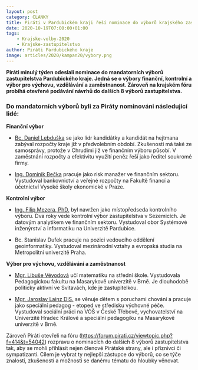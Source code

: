 ```yaml
---
layout: post
category: CLANKY
title: Piráti v Pardubickém kraji řeší nominace do výborů krajského zastupitelstva
date: 2020-10-19T07:00:00+01:00
tags:
    - Krajske-volby-2020
    - Krajske-zastupitelstvo
author: Piráti Pardubického kraje
image: articles/2020/kampan20/vybory.png
---
```





**Piráti minulý týden odeslali nominace do mandatorních výborů zastupitelstva Pardubického kraje. Jedná se o výbory finanční, kontrolní a výbor pro výchovu, vzdělávání a zaměstnanost. Zároveň na krajském fóru probíhá otevřené podávání návrhů do dalších 8 výborů zastupitelstva.**

### Do mandatorních výborů byli za Piráty nominováni následující lidé:

**Finanční výbor**
    
-   [Bc. Daniel Lebduška](https://pardubicky.pirati.cz/lide/daniel-lebduska/) se jako lídr kandidátky a kandidát na hejtmana zabýval rozpočty kraje již v předvolebním období. Zkušenosti má také ze samosprávy, protože v Chrudimi již ve finančním výboru působí. V zaměstnání rozpočty a efektivitu využití peněz řeší jako ředitel soukromé firmy.
    
-   [Ing. Dominik Bečka](https://pardubicky.pirati.cz/lide/dominik-becka/) pracuje jako risk manažer ve finančním sektoru. Vystudoval bankovnictví a veřejné rozpočty na Fakultě financí a účetnictví Vysoké školy ekonomické v Praze.
    
**Kontrolní výbor**
    

-   [Ing. Filip Mezera, PhD.](https://pardubicky.pirati.cz/lide/filip-mezera/) byl navržen jako místopředseda kontrolního výboru. Dva roky vede kontrolní výbor zastupitelstva v Sezemicích. Je datovým analytikem ve finančním sektoru. Vystudoval obor Systémové inženýrství a informatiku na Univerzitě Pardubice.
    
-   Bc. Stanislav Dufek pracuje na pozici vedoucího oddělení geoinformatiky. Vystudoval mezinárodní vztahy a evropská studia na Metropolitní univerzitě Praha.
    

**Výbor pro výchovu, vzdělávání a zaměstnanost**

-   [Mgr. Libuše Vévodová](https://pardubicky.pirati.cz/lide/libuse-vevodova/) učí matematiku na střední škole. Vystudovala Pedagogickou fakultu na Masarykově univerzitě v Brně. Je dlouhodobě politicky aktivní ve Svitavách, kde je zastupitelkou.
    
-   [Mgr. Jaroslav Lainz DiS.](https://pardubicky.pirati.cz/lide/jaroslav-lainz/) se věnuje dětem s poruchami chování a pracuje jako speciální pedagog - etoped ve středisku výchovné péče. Vystudoval sociální práci na VOŠ v České Třebové, vychovatelství na Univerzitě Hradec Králové a speciální pedagogiku na Masarykově univerzitě v Brně.
    

  

Zároveň Piráti otevřeli na fóru (https://forum.pirati.cz/viewtopic.php?f=414&t=54042) rozpravu o nominacích do dalších 8 výborů zastupitelstva tak, aby se mohli přihlásit nejen členové Pirátské strany, ale i příznivci či sympatizanti. Cílem je vybrat ty nejlepší zástupce do výborů, co se týče znalostí, zkušeností a možnosti se danému tématu do hloubky věnovat.
